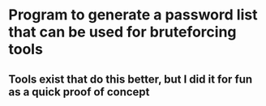 # Program to generate a password list that can be used for bruteforcing tools
## Tools exist that do this better, but I did it for fun as a quick proof of concept
